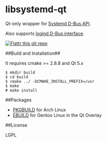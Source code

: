 libsystemd-qt
=============

Qt-only wrapper for [Systemd D-Bus API](http://www.freedesktop.org/wiki/Software/systemd/dbus/).

Also supports [logind D-Bus interface](http://www.freedesktop.org/wiki/Software/systemd/logind/).

[![Flattr this git repo](http://api.flattr.com/button/flattr-badge-large.png)](https://flattr.com/submit/auto?user_id=ilpianista&url=https://gitlab.com/ilpianista/libsystemd-qt&title=libsystemd-qt&language=&tags=systemd&category=software)

##Build and Installation##

It requires cmake >= 2.8.8 and Qt 5.x

    $ mkdir build
    $ cd build
    $ cmake ../ -DCMAKE_INSTALL_PREFIX=/usr
    $ make
    # make install

##Packages

* [PKGBUILD](https://aur.archlinux.org/packages/libsystemd-qt-git/) for Arch Linux
* [EBUILD](https://github.com/gentoo/qt/tree/master/dev-libs/libsystemd-qt) for Gentoo Linux in the Qt Overlay

##License

LGPL
